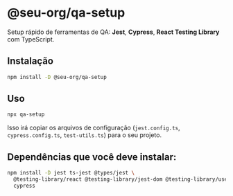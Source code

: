 # @seu-org/qa-setup

Setup rápido de ferramentas de QA: **Jest**, **Cypress**, **React Testing Library** com TypeScript.

## Instalação

```bash
npm install -D @seu-org/qa-setup
```

## Uso

```bash
npx qa-setup
```

Isso irá copiar os arquivos de configuração (`jest.config.ts`, `cypress.config.ts`, `test-utils.ts`) para o seu projeto.

## Dependências que você deve instalar:

```bash
npm install -D jest ts-jest @types/jest \
  @testing-library/react @testing-library/jest-dom @testing-library/user-event \
  cypress
```
